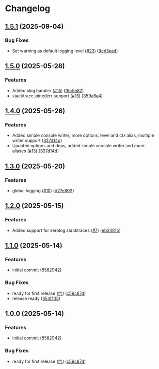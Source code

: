 # Changelog

## [1.5.1](https://github.com/entur/go-logging/compare/v1.5.0...v1.5.1) (2025-09-04)


### Bug Fixes

* Set warning as default logging level ([#23](https://github.com/entur/go-logging/issues/23)) ([9cd5ead](https://github.com/entur/go-logging/commit/9cd5ead5e567779407f08e5ba035eab161dec191))

## [1.5.0](https://github.com/entur/go-logging/compare/v1.4.0...v1.5.0) (2025-05-28)


### Features

* Added slog handler ([#15](https://github.com/entur/go-logging/issues/15)) ([f9c5e82](https://github.com/entur/go-logging/commit/f9c5e829ae5db9f7a5206c08b6b0cfd20ac86ea0))
* stacktrace joinederr support ([#16](https://github.com/entur/go-logging/issues/16)) ([359a6a4](https://github.com/entur/go-logging/commit/359a6a4650d2ba2e3d871d7b93fa9578ffe247b4))

## [1.4.0](https://github.com/entur/go-logging/compare/v1.3.0...v1.4.0) (2025-05-26)


### Features

* Added simple console writer, more options, level and ctx alias, multiple writer support ([337d14d](https://github.com/entur/go-logging/commit/337d14d51284d082d475d1e3858f42dfd7e0571c))
* Updated options and deps, added simple console writer and more aliases ([#13](https://github.com/entur/go-logging/issues/13)) ([337d14d](https://github.com/entur/go-logging/commit/337d14d51284d082d475d1e3858f42dfd7e0571c))

## [1.3.0](https://github.com/entur/go-logging/compare/v1.2.0...v1.3.0) (2025-05-20)


### Features

* global logging ([#10](https://github.com/entur/go-logging/issues/10)) ([d27e803](https://github.com/entur/go-logging/commit/d27e803711eb2b7ec8009d4c3de49cfb55bbe434))

## [1.2.0](https://github.com/entur/go-logging/compare/v1.1.0...v1.2.0) (2025-05-15)


### Features

* Added support for zerolog stacktraces ([#7](https://github.com/entur/go-logging/issues/7)) ([eb3481b](https://github.com/entur/go-logging/commit/eb3481be3b8113dbf530bfca78f5ad6ffc6553b3))

## [1.1.0](https://github.com/entur/go-logging/compare/v1.0.0...v1.1.0) (2025-05-14)


### Features

* Initial commit ([8582942](https://github.com/entur/go-logging/commit/8582942990cacc0aa7e97615959839543c2f7494))


### Bug Fixes

* ready for first release ([#1](https://github.com/entur/go-logging/issues/1)) ([c59c87d](https://github.com/entur/go-logging/commit/c59c87d39e6da34a335da97619e57ab9db16ef45))
* release ready ([354f105](https://github.com/entur/go-logging/commit/354f105a37c73aacdd1428f24e6c6875eae5c74a))

## 1.0.0 (2025-05-14)


### Features

* Initial commit ([8582942](https://github.com/entur/go-logging/commit/8582942990cacc0aa7e97615959839543c2f7494))


### Bug Fixes

* ready for first release ([#1](https://github.com/entur/go-logging/issues/1)) ([c59c87d](https://github.com/entur/go-logging/commit/c59c87d39e6da34a335da97619e57ab9db16ef45))
